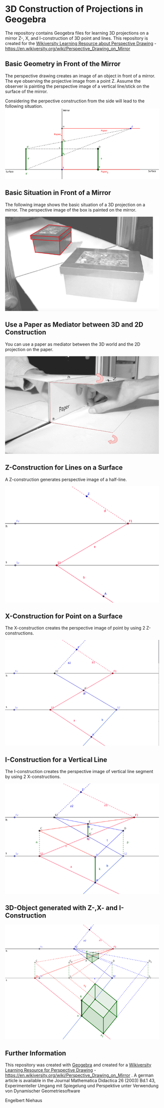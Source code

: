 # 3D Construction of Projections in Geogebra
The repository contains Geogebra files for learning 3D projections on a mirror Z-, X, and I-construction of 3D point and lines.
This repository is created for the [Wikiversity Learning Resource about Perspective Drawing](https://en.wikiversity.org/wiki/Perspective_Drawing_on_Mirror) - https://en.wikiversity.org/wiki/Perspective_Drawing_on_Mirror

## Basic Geometry in Front of the Mirror
The perspective drawing creates an image of an object in front of a mirror. The eye observing the projective image from a point Z. 
Assume the observer is painting the perspective image of a vertical line/stick on the surface of the mirror.

Considering the perpective construction from the side will lead to the following situation.
![Projection on Mirror](img/sideview_i_construction_en.png)

## Basic Situation in Front of a Mirror
The following image shows the basic situation of a 3D projection on a mirror. The perspective image of the box is painted on the mirror.

![Mirror-Basic](img/3d_object_perspective_drawing_red_lines.png)

## Use a Paper as Mediator between 3D and 2D Construction 
You can use a paper as mediator between the 3D world and the 2D projection on the paper.

![Z-Construction](img/paper_location_mirror_unfold.png)

## Z-Construction for Lines on a Surface
A Z-construction generates perspective image of a half-line. 

![Z-Construction](img/z_construction_line_on_surface.png)

## X-Construction for Point on a Surface
The X-construction creates the perspective image of point by using 2 Z-constructions.

![X-Construction](img/x_construction_point_on_surface.png)

## I-Construction for a Vertical Line
The I-construction creates the perspective image of vertical line segment by using 2 X-constructions.

![I-Construction](img/i_construction_point_over_surface.png)

## 3D-Object generated with Z-,X- and I-Construction

![3D-Object](img/3d_object_perspective_drawing.png)




## Further Information
This repository was created with [Geogebra](https://en.wikipedia.org/wiki/Geogebra) and created for a [Wikiversity Learning Resource for Perspective Drawing](https://en.wikiversity.org/wiki/Perspective_Drawing_on_Mirror) - https://en.wikiversity.org/wiki/Perspective_Drawing_on_Mirror .
A german article is available in the Journal Mathematica Didactica 26 (2003) Bd.1 43, Experimenteller Umgang mit Spiegelung und Perspektive unter Verwendung von Dynamischer Geometriesoftware

Engelbert Niehaus